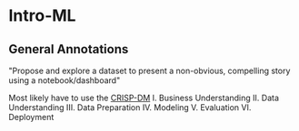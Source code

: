 # Intro-ML

## General Annotations

"Propose and explore a dataset to present a non-obvious, compelling story using a notebook/dashboard"

Most likely have to use the [CRISP-DM](https://www.datascience-pm.com/crisp-dm-2/)
 I. Business Understanding
 II. Data Understanding
 III. Data Preparation
 IV. Modeling
 V. Evaluation
 VI. Deployment
